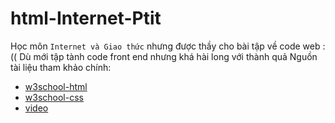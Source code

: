 # html-Internet-Ptit
Học môn `Internet và Giao thức` nhưng được thầy cho bài tập về code web :(( 
Dù mới tập tành code front end nhưng khá hài long với thành quả 
Nguồn tài liệu tham khảo chính: 
* [w3school-html](https://www.w3schools.com/html/default.asp)
* [w3school-css](https://www.w3schools.com/css/default.asp)
* [video](https://www.youtube.com/watch?v=oYRda7UtuhA)
